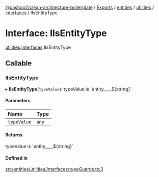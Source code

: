 [@pashoo2/clean-architecture-boilerplate](../README.md) / [Exports](../modules.md) / [entities](../modules/entities.md) / [utilities](../modules/entities.utilities.md) / [interfaces](../modules/entities.utilities.interfaces.md) / IIsEntityType

# Interface: IIsEntityType

[utilities](../modules/entities.utilities.md).[interfaces](../modules/entities.utilities.interfaces.md).IIsEntityType

## Callable

### IIsEntityType

▸ **IIsEntityType**(`typeValue`): typeValue is \`entity\_\_\_\_${string}\`

#### Parameters

| Name | Type |
| :------ | :------ |
| `typeValue` | `any` |

#### Returns

typeValue is \`entity\_\_\_\_${string}\`

#### Defined in

[src/entities/utilities/interfaces/typeGuards.ts:3](https://github.com/pashoo2/clean-architecture-boilerplate/blob/88f8e3d/src/entities/utilities/interfaces/typeGuards.ts#L3)
